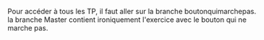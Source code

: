 Pour accéder à tous les TP, il faut aller sur la branche boutonquimarchepas. la branche Master contient ironiquement l'exercice avec le bouton qui ne marche pas.
